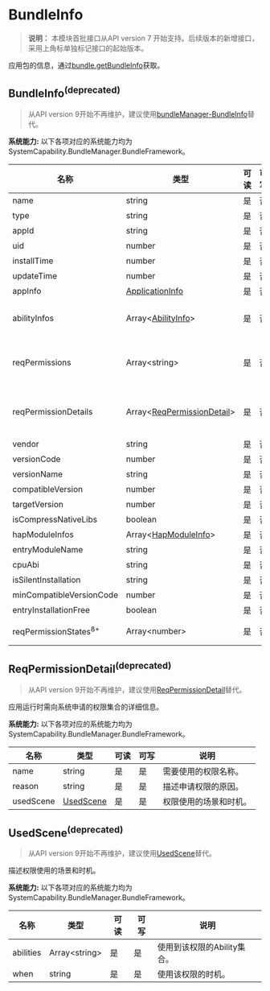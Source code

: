 # BundleInfo

> **说明：**
> 本模块首批接口从API version 7 开始支持。后续版本的新增接口，采用上角标单独标记接口的起始版本。

应用包的信息，通过[bundle.getBundleInfo](js-apis-Bundle.md#bundlegetbundleinfodeprecated)获取。

## BundleInfo<sup>(deprecated)<sup>

> 从API version 9开始不再维护，建议使用[bundleManager-BundleInfo](js-apis-bundleManager-bundleInfo.md)替代。

 **系统能力:** 以下各项对应的系统能力均为SystemCapability.BundleManager.BundleFramework。

| 名称                             | 类型                                                         | 可读 | 可写 | 说明                                                         |
| -------------------------------- | ------------------------------------------------------------ | ---- | ---- | ------------------------------------------------------------ |
| name                             | string                                                       | 是   | 否   | 应用包的名称。                                               |
| type                             | string                                                       | 是   | 否   | 应用包类型。                                                 |
| appId                            | string                                                       | 是   | 否   | 应用包里应用程序的id。                                       |
| uid                              | number                                                       | 是   | 否   | 应用包里应用程序的uid。                                      |
| installTime                      | number                                                       | 是   | 否   | HAP安装时间。                                                |
| updateTime                       | number                                                       | 是   | 否   | HAP更新时间。                                                |
| appInfo                          | [ApplicationInfo](js-apis-bundle-ApplicationInfo.md)         | 是   | 否   | 应用程序的配置信息。                                         |
| abilityInfos                     | Array\<[AbilityInfo](js-apis-bundle-AbilityInfo.md)>         | 是   | 否   | Ability的配置信息<br />通过调用[bundle.getBundleInfo](js-apis-Bundle.md#bundlegetbundleinfodeprecated)接口时，传入GET_BUNDLE_WITH_ABILITIES获取。 |
| reqPermissions                   | Array\<string>                                               | 是   | 否   | 应用运行时需向系统申请的权限集合<br />通过调用[bundle.getBundleInfo](js-apis-Bundle.md#bundlegetbundleinfodeprecated)接口时，传入GET_BUNDLE_WITH_REQUESTED_PERMISSION获取。 |
| reqPermissionDetails             | Array\<[ReqPermissionDetail](#reqpermissiondetaildeprecated)> | 是   | 否   | 应用运行时需向系统申请的权限集合的详细信息<br />通过调用[bundle.getBundleInfo](js-apis-Bundle.md#bundlegetbundleinfodeprecated)接口时，传入GET_BUNDLE_WITH_REQUESTED_PERMISSION获取。 |
| vendor                           | string                                                       | 是   | 否   | 应用包的供应商。                                             |
| versionCode                      | number                                                       | 是   | 否   | 应用包的版本号。                                             |
| versionName                      | string                                                       | 是   | 否   | 应用包的版本文本描述信息。                                   |
| compatibleVersion                | number                                                       | 是   | 否   | 运行应用包所需要最低的SDK版本号。                            |
| targetVersion                    | number                                                       | 是   | 否   | 运行应用包所需要最高SDK版本号。                              |
| isCompressNativeLibs             | boolean                                                      | 是   | 否   | 是否压缩应用包的本地库，默认为true。                         |
| hapModuleInfos                   | Array\<[HapModuleInfo](js-apis-bundle-HapModuleInfo.md)>     | 是   | 否   | 模块的配置信息。                                             |
| entryModuleName                  | string                                                       | 是   | 否   | Entry的模块名称。                                            |
| cpuAbi                           | string                                                       | 是   | 否   | 应用包的cpuAbi信息。                                         |
| isSilentInstallation             | string                                                       | 是   | 否   | 是否通过静默安装。                                           |
| minCompatibleVersionCode         | number                                                       | 是   | 否   | 分布式场景下的应用包兼容的最低版本。                         |
| entryInstallationFree            | boolean                                                      | 是   | 否   | Entry是否支持免安装。                                        |
| reqPermissionStates<sup>8+</sup> | Array\<number>                                               | 是   | 否   | 申请权限的授予状态。0表示申请成功，-1表示申请失败。          |



## ReqPermissionDetail<sup>(deprecated)<sup>

> 从API version 9开始不再维护，建议使用[ReqPermissionDetail](js-apis-bundleManager-bundleInfo.md)替代。

应用运行时需向系统申请的权限集合的详细信息。

 **系统能力:** 以下各项对应的系统能力均为SystemCapability.BundleManager.BundleFramework。

| 名称                  | 类型                    | 可读 | 可写 | 说明                   |
| --------------------- | ----------------------- | ---- | ---- | ---------------------- |
| name                  | string                  | 是   | 是   | 需要使用的权限名称。   |
| reason                | string                  | 是   | 是   | 描述申请权限的原因。   |
| usedScene             | [UsedScene](#usedscenedeprecated) | 是   | 是   | 权限使用的场景和时机。 |



## UsedScene<sup>(deprecated)<sup>

> 从API version 9开始不再维护，建议使用[UsedScene](js-apis-bundleManager-bundleInfo.md)替代。

描述权限使用的场景和时机。

 **系统能力:** 以下各项对应的系统能力均为SystemCapability.BundleManager.BundleFramework。

| 名称      | 类型           | 可读 | 可写 | 说明                        |
| --------- | -------------- | ---- | ---- | --------------------------- |
| abilities | Array\<string> | 是   | 是   | 使用到该权限的Ability集合。 |
| when      | string         | 是   | 是   | 使用该权限的时机。          |
